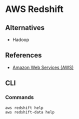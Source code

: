 # AWS Redshift

<!--
https://app.pluralsight.com/paths/certificate/aws-certified-database-specialty-dbs-c01
https://app.pluralsight.com/library/courses/amazon-redshift-service-introduction/table-of-contents
https://app.pluralsight.com/paths/skills/aws-databases
https://app.pluralsight.com/paths/skills/aws-storage

https://app.pluralsight.com/library/courses/amazon-redshift-high-performance-data-warehousing/table-of-contents
https://app.pluralsight.com/library/courses/amazon-redshift-data-warehouse/table-of-contents

https://linkedin.com/learning/aws-certified-database-specialty-dbs-c01-2-design-and-deployment/designing-databases
https://linkedin.com/learning/amazon-web-services-data-services-2/scalable-data-solutions-on-aws
-->

## Alternatives

- Hadoop

## References

- [Amazon Web Services (AWS)](/aws.md)

## CLI

### Commands

```sh
aws redshift help
aws redshift-data help
```
